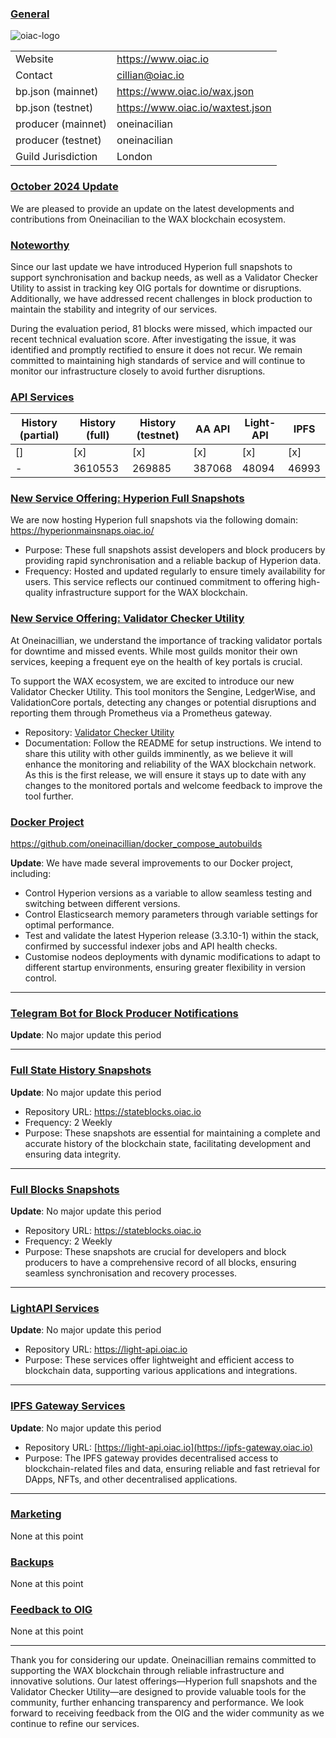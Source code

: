 ### <ins>General</ins>

![oiac-logo](https://user-images.githubusercontent.com/89456085/136773956-b263025a-424d-4995-b55a-5d835e98632c.png)

|  |  |
| --- | --- |
| Website | https://www.oiac.io |
| Contact | cillian@oiac.io |
| bp.json (mainnet) | https://www.oiac.io/wax.json |
| bp.json (testnet) | https://www.oiac.io/waxtest.json |
| producer (mainnet) | oneinacilian |
| producer (testnet) | oneinacilian |
| Guild Jurisdiction | London |

### <ins>October 2024 Update</ins>
We are pleased to provide an update on the latest developments and contributions from Oneinacilian to the WAX blockchain ecosystem. 

### <ins>Noteworthy</ins>
Since our last update we have introduced Hyperion full snapshots to support synchronisation and backup needs, as well as a Validator Checker Utility to assist in tracking key OIG portals for downtime or disruptions. Additionally, we have addressed recent challenges in block production to maintain the stability and integrity of our services.

During the evaluation period, 81 blocks were missed, which impacted our recent technical evaluation score. After investigating the issue, it was identified and promptly rectified to ensure it does not recur. We remain committed to maintaining high standards of service and will continue to monitor our infrastructure closely to avoid further disruptions.

### <ins>API Services</ins>

| History (partial) | History (full) | History (testnet) | AA API | Light-API  | IPFS |
|--------|--------|--------|--------|--------|--------|
| [] | [x] | [x] | [x] | [x] | [x] |  [x] |
| - | 3610553 | 269885 | 387068 | 48094 |  46993 |


### <ins>New Service Offering: Hyperion Full Snapshots</ins>
We are now hosting Hyperion full snapshots via the following domain:
https://hyperionmainsnaps.oiac.io/

 * Purpose: These full snapshots assist developers and block producers by providing rapid synchronisation and a reliable backup of Hyperion data.
 * Frequency: Hosted and updated regularly to ensure timely availability for users.
This service reflects our continued commitment to offering high-quality infrastructure support for the WAX blockchain.

### <ins>New Service Offering: Validator Checker Utility</ins>
At Oneinacillian, we understand the importance of tracking validator portals for downtime and missed events. While most guilds monitor their own services, keeping a frequent eye on the health of key portals is crucial.

To support the WAX ecosystem, we are excited to introduce our new Validator Checker Utility. This tool monitors the Sengine, LedgerWise, and ValidationCore portals, detecting any changes or potential disruptions and reporting them through Prometheus via a Prometheus gateway.

 * Repository: [Validator Checker Utility](https://github.com/oneinacillian/validatorchecker)
 * Documentation: Follow the README for setup instructions.
We intend to share this utility with other guilds imminently, as we believe it will enhance the monitoring and reliability of the WAX blockchain network. As this is the first release, we will ensure it stays up to date with any changes to the monitored portals and welcome feedback to improve the tool further.

### <ins>Docker Project</ins>

https://github.com/oneinacillian/docker_compose_autobuilds  

**Update**: 
We have made several improvements to our Docker project, including:

 * Control Hyperion versions as a variable to allow seamless testing and switching between different versions.
 * Control Elasticsearch memory parameters through variable settings for optimal performance.
 * Test and validate the latest Hyperion release (3.3.10-1) within the stack, confirmed by successful indexer jobs and API health checks.
 * Customise nodeos deployments with dynamic modifications to adapt to different startup environments, ensuring greater flexibility in version control. 

---

### <ins>Telegram Bot for Block Producer Notifications </ins>

**Update**: 
No major update this period

---

### <ins>Full State History Snapshots</ins>

**Update**: 
No major update this period

* Repository URL: https://stateblocks.oiac.io
* Frequency: 2 Weekly
* Purpose: These snapshots are essential for maintaining a complete and accurate history of the blockchain state, facilitating development and ensuring data integrity.

---

### <ins>Full Blocks Snapshots</ins>

**Update**: 
No major update this period

* Repository URL: https://stateblocks.oiac.io
* Frequency: 2 Weekly
* Purpose: These snapshots are crucial for developers and block producers to have a comprehensive record of all blocks, ensuring seamless synchronisation and recovery processes.

----

### <ins>LightAPI Services</ins>

**Update**:
No major update this period

* Repository URL: https://light-api.oiac.io
* Purpose: These services offer lightweight and efficient access to blockchain data, supporting various applications and integrations.

---

### <ins>IPFS Gateway Services</ins>

**Update**:
No major update this period

* Repository URL: [https://light-api.oiac.io](https://ipfs-gateway.oiac.io)
* Purpose: The IPFS gateway provides decentralised access to blockchain-related files and data, ensuring reliable and fast retrieval for DApps, NFTs, and other decentralised applications.

---

### <ins>Marketing</ins>

None at this point

### <ins>Backups </ins>

None at this point

### <ins>Feedback to OIG</ins>

None at this point

----

Thank you for considering our update. Oneinacillian remains committed to supporting the WAX blockchain through reliable infrastructure and innovative solutions. Our latest offerings—Hyperion full snapshots and the Validator Checker Utility—are designed to provide valuable tools for the community, further enhancing transparency and performance. We look forward to receiving feedback from the OIG and the wider community as we continue to refine our services.
